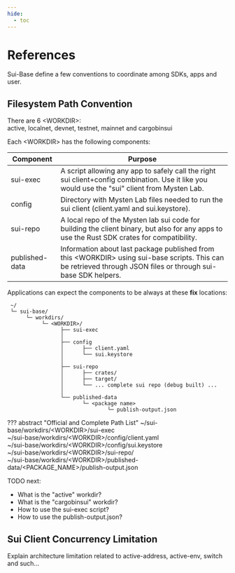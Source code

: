 ```yaml
---
hide:
  - toc
---
```

# References

Sui-Base define a few conventions to coordinate among SDKs, apps and user.

## Filesystem Path Convention

There are 6 <WORKDIR\>:<br> active, localnet, devnet, testnet, mainnet and cargobinsui

Each <WORKDIR\> has the following components:

| Component      | Purpose                                                                                                                                                         |
| -------------- | --------------------------------------------------------------------------------------------------------------------------------------------------------------- |
| sui-exec       | A script allowing any app to safely call the right sui client+config combination. Use it like you would use the "sui" client from Mysten Lab.                   |
| config         | Directory with Mysten Lab files needed to run the sui client (client.yaml and sui.keystore).                                                                    |
| sui-repo       | A local repo of the Mysten lab sui code for building the client binary, but also for any apps to use the Rust SDK crates for compatibility.                     |
| published-data | Information about last package published from this <WORKDIR\> using sui-base scripts. This can be retrieved through JSON files or through sui-base SDK helpers. |

Applications can expect the components to be always at these **fix** locations:
```
 ~/
 └─ sui-base/
      └─ workdirs/
           └─ <WORKDIR>/
                 ├── sui-exec
                 │
                 ├── config
                 │      ├── client.yaml
                 │      └── sui.keystore
                 │
                 ├── sui-repo
                 │      ├── crates/
                 │      ├── target/
                 │      └── ... complete sui repo (debug built) ...
                 │
                 └── published-data
                        └─ <package name>
                                └─ publish-output.json
```
??? abstract "Official and Complete Path List"
    ~/sui-base/workdirs/<WORKDIR\>/sui-exec<br>
    ~/sui-base/workdirs/<WORKDIR\>/config/client.yaml<br>
    ~/sui-base/workdirs/<WORKDIR\>/config/sui.keystore<br>
    ~/sui-base/workdirs/<WORKDIR\>/sui-repo/<br>
    ~/sui-base/workdirs/<WORKDIR\>/published-data/<PACKAGE_NAME\>/publish-output.json<br>


TODO next:

- What is the "active" workdir?
- What is the "cargobinsui" workdir?
- How to use the sui-exec script?
- How to use the publish-output.json?

## Sui Client Concurrency Limitation
Explain architecture limitation related to active-address, active-env, switch and such...
